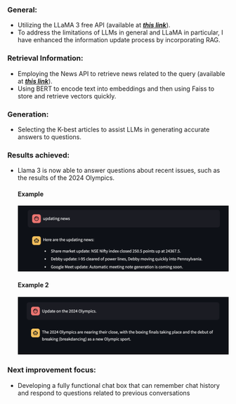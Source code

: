 ### General:

- Utilizing the LLaMA 3 free API (available at ***[this link](https://console.groq.com/)***).
- To address the limitations of LLMs in general and LLaMA in particular, I have enhanced the information update process by incorporating RAG.

### Retrieval Information:

- Employing the News API to retrieve news related to the query (available at ***[this link](https://newsapi.org/)***).
- Using BERT to encode text into embeddings and then using Faiss to store and retrieve vectors quickly.

### Generation:

- Selecting the K-best articles to assist LLMs in generating accurate answers to questions.

### Results achieved:

- Llama 3 is now able to answer questions about recent issues, such as the results of the 2024 Olympics.
  #### Example
  ![Example](https://github.com/thanhnhan29/LlamaRAG-/blob/main/images/Example.png)
  #### Example 2
  ![Example](https://github.com/thanhnhan29/LlamaRAG-/blob/main/images/Example2.png)

### Next improvement focus:

- Developing a fully functional chat box that can remember chat history and respond to questions related to previous conversations
